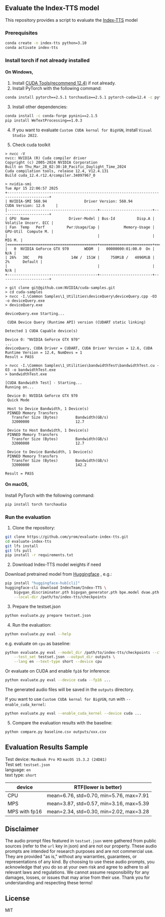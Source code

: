 ## Evaluate the Index-TTS model

This repository provides a script to evaluate the [Index-TTS](https://github.com/index-tts/index-tts) model

### Prerequisites

```bash
conda create -n index-tts python=3.10
conda activate index-tts
```

### Install torch if not already installed

#### On Windows,

1. Install [CUDA Tools(recommend 12.4)](https://developer.nvidia.com/cuda-12-4-1-download-archive?target_os=Windows&target_arch=x86_64) if not already. 
2. Install PyTorch with the following command:

```bash
conda install pytorch==2.5.1 torchaudio==2.5.1 pytorch-cuda=12.4 -c pytorch -c nvidia
```

3. Install other dependencies:

```bash
conda install -c conda-forge pynini==2.1.5
pip install WeTextProcessing==1.0.3
```

4. If you want to evaluate `Custom CUDA kernal for BigVGN`, install `Visual Studio 2022`.

5. Check cuda toolkit

```
> nvcc -V
nvcc: NVIDIA (R) Cuda compiler driver
Copyright (c) 2005-2024 NVIDIA Corporation
Built on Thu_Mar_28_02:30:10_Pacific_Daylight_Time_2024
Cuda compilation tools, release 12.4, V12.4.131
Build cuda_12.4.r12.4/compiler.34097967_0

> nvidia-smi
Tue Apr 15 22:06:57 2025
+-----------------------------------------------------------------------------------------+
| NVIDIA-SMI 560.94                 Driver Version: 560.94         CUDA Version: 12.6     |
|-----------------------------------------+------------------------+----------------------+
| GPU  Name                  Driver-Model | Bus-Id          Disp.A | Volatile Uncorr. ECC |
| Fan  Temp   Perf          Pwr:Usage/Cap |           Memory-Usage | GPU-Util  Compute M. |
|                                         |                        |               MIG M. |
|=========================================+========================+======================|
|   0  NVIDIA GeForce GTX 970       WDDM  |   00000000:01:00.0  On |                  N/A |
| 26%   30C    P8             14W /  151W |     750MiB /   4096MiB |      2%      Default |
|                                         |                        |                  N/A |
+-----------------------------------------+------------------------+----------------------+

> git clone git@github.com:NVIDIA/cuda-samples.git
> cd cuda-samples
> nvcc -I.\Common Samples\1_Utilities\deviceQuery\deviceQuery.cpp -O3 -o deviceQuery.exe
> deviceQuery.exe

deviceQuery.exe Starting...

 CUDA Device Query (Runtime API) version (CUDART static linking)

Detected 1 CUDA Capable device(s)

Device 0: "NVIDIA GeForce GTX 970"
...
deviceQuery, CUDA Driver = CUDART, CUDA Driver Version = 12.6, CUDA Runtime Version = 12.4, NumDevs = 1
Result = PASS

> nvcc -I.\Common Samples\1_Utilities\bandwidthTest\bandwidthTest.cu -O3 -o bandwidthTest.exe
> bandwidthTest.exe

[CUDA Bandwidth Test] - Starting...
Running on...

 Device 0: NVIDIA GeForce GTX 970
 Quick Mode

 Host to Device Bandwidth, 1 Device(s)
 PINNED Memory Transfers
   Transfer Size (Bytes)        Bandwidth(GB/s)
   32000000                     12.7

 Device to Host Bandwidth, 1 Device(s)
 PINNED Memory Transfers
   Transfer Size (Bytes)        Bandwidth(GB/s)
   32000000                     12.7

 Device to Device Bandwidth, 1 Device(s)
 PINNED Memory Transfers
   Transfer Size (Bytes)        Bandwidth(GB/s)
   32000000                     142.2

Result = PASS

```

#### On macOS,

Install PyTorch with the following command:

```bash
pip install torch torchaudio
```


### Run the evaluation

1. Clone the repository:

```bash
git clone https://github.com/yrom/evaluate-index-tts.git
cd evaluate-index-tts
git lfs install
git lfs pull
pip install -r requirements.txt
```

2. Download Index-TTS model weights if need

Download pretrained model from [Huggingface](https://huggingface.co/IndexTeam/Index-TTS) , e.g.:

```bash
pip install "huggingface-hub[cli]"
huggingface-cli download IndexTeam/Index-TTS \
    bigvgan_discriminator.pth bigvgan_generator.pth bpe.model dvae.pth gpt.pth unigram_12000.vocab \
    --local-dir /path/to/index-tts/checkpoints
```

3. Prepare the testset.json

```bash
python evaluate.py prepare testset.json
```

4. Run the evaluation:

```bash
python evaluate.py eval --help
```

e.g. evaluate on `cpu` as baseline:

```bash
python evaluate.py eval --model_dir /path/to/index-tts/checkpoints --cfg_path checkpoints/config.yaml \
    --test_set testset.json --output_dir outputs \
    --lang en --text-type short --device cpu
```

Or evaluate on CUDA and enable `fp16` for inference:

```bash
python evaluate.py eval --device cuda --fp16 ...
```

The generated audio files will be saved in the `outputs` directory.

If you want to use `Custom CUDA kernal for BigVGN`, run with `--enable_cuda_kernel`:

```bash
python evaluate.py eval --enable_cuda_kernel --device cuda ...
```

5. Compare the evaluation results with the baseline:

```bash
python compare.py baseline.csv outputs/xxx.csv
```

## Evaluation Results Sample


Test device: `MacBook Pro M3` `macOS 15.3.2 (24D81)`  
Test set: `testset.json`  
language: `en`  
text type: `short`  

device | RTF(lower is better)
---|---
CPU | mean=6.76, std=0.70, min=5.76, max=7.91
MPS | mean=3.87, std=0.57, min=3.16, max=5.39
MPS with fp16 | mean=2.34, std=0.30, min=2.02, max=3.28


## Disclaimer

The audio prompt files featured in `testset.json` were gathered from public sources (refer to the `url` key in json) and are not our property. 
These audio prompts are intended for research purposes and are not commercial use. 
They are provided "as is," without any warranties, guarantees, or representations of any kind. 
By choosing to use these audio prompts, you acknowledge that you do so at your own risk and agree to adhere to all relevant laws and regulations.
We cannot assume responsibility for any damages, losses, or issues that may arise from their use.
Thank you for understanding and respecting these terms!

## License

MIT


